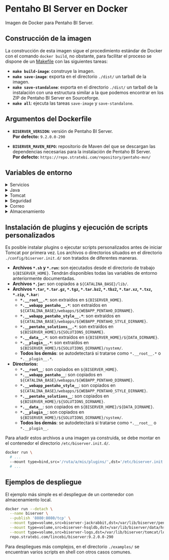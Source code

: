# Pentaho BI Server en Docker

Imagen de Docker para Pentaho BI Server.

## Construcción de la imagen

La construcción de esta imagen sigue el procedimiento estándar de Docker con el comando `docker build`, no obstante, para facilitar el proceso se dispone de un [Makefile](https://en.wikipedia.org/wiki/Makefile) con las siguientes tareas:

  * **`make build-image`**: construye la imagen.
  * **`make save-image`**: exporta en el directorio `./dist/` un tarball de la imagen.
  * **`make save-standalone`**: exporta en el directorio `./dist/` un tarball de la instalación con una estructura similar a la que podemos encontrar en los ZIP de Pentaho BI Server en Sourceforge.
  * **`make all`**: ejecuta las tareas `save-image` y `save-standalone`.

## Argumentos del Dockerfile

  * **`BISERVER_VERSION`:** versión de Pentaho BI Server.  
    **Por defecto:** `9.2.0.0-290`

  * **`BISERVER_MAVEN_REPO`:** repositorio de Maven del que se descargan las dependencias necesarias para la instalación de Pentaho BI Server.  
    **Por defecto:** `https://repo.stratebi.com/repository/pentaho-mvn/`

## Variables de entorno

<details>
  <summary>Servicios</summary>

> * **`SERVICE_BISERVER_ENABLED`:** habilita el servicio de Pentaho BI Server.  
>   **Por defecto:** `true`
>
> * **`SERVICE_SUPERCRONIC_ENABLED`:** habilita el servicio de Supercronic.  
>   **Por defecto:** `true`

</details>

<details>
  <summary>Java</summary>

> * **`JAVA_XMS`:** tamaño inicial del heap de Java.  
>   **Por defecto:** `1024m`
>
> * **`JAVA_XMX`:** tamaño máximo del heap de Java.  
>   **Por defecto:** `4096m`

</details>

<details>
  <summary>Tomcat</summary>

> * **`TOMCAT_HTTP_PORT`:** puerto en el que escuchará el conector HTTP de Tomcat.  
>   **Por defecto:** `8080`
>
> * **`TOMCAT_AJP_PORT`:** puerto en el que escuchará el conector AJP de Tomcat.  
>   **Por defecto:** `8009`
>
> * **`IS_PROXIED`:** establecer a `true` si Pentaho BI Server estará detrás de un proxy inverso.  
>   **Por defecto:** `false`
>
> * **`PROXY_SCHEME`:** protocolo del proxy inverso.  
>   **Por defecto:** `https`
>
> * **`PROXY_PORT`:** puerto del proxy inverso.  
>   **Por defecto:** `443`
>
> * **`FQSU_PROTOCOL`:** protocolo del Fully Qualified Server URL.  
>   **Por defecto:** `http`
>
> * **`FQSU_DOMAIN`:** dominio del Fully Qualified Server URL.  
>   **Por defecto:** `localhost`
>
> * **`FQSU_PORT`:** puerto del Fully Qualified Server URL.  
>   **Por defecto:** `${TOMCAT_HTTP_PORT}`

</details>

<details>
  <summary>Seguridad</summary>

> * **`DEFAULT_ADMIN_PASSWORD`:** contraseña por defecto del usuario administrador, si el valor de la variable está vacío se generará una contraseña aleatoria que será impresa por consola.  
>   **Por defecto:** *vacío*
>
> * **`DEFAULT_NON_ADMIN_PASSWORD`:** contraseña por defecto de los usuarios no administradores, si el valor de la variable está vacío se generará una contraseña aleatoria que será impresa por consola.  
>   **Por defecto:** `contraseña de admin`
>
> * **`SESSION_TIMEOUT`:** duración de sesión en minutos.  
>   **Por defecto:** `120`
>
> * **`SECURITY_PROVIDER`:** proveedor de seguridad, admite los valores `jackrabbit`, `ldap` y `jdbc`.  
>   **Por defecto:** `jackrabbit`
>
> * **`SECURITY_REQUEST_PARAMETER_AUTHENTICATION_ENABLED`:** habilita la autenticación por parámetros en la URL (`userid` y `password`).  
>   **Por defecto:** `false`
>
> <details>
>   <summary>LDAP</summary>
>
>>  * **`LDAP_CONTEXT_SOURCE_PROVIDER_URL`:** URL del servidor LDAP.  
>>    **Por defecto:** `ldap://localhost:389`
>>
>>  * **`LDAP_CONTEXT_SOURCE_USER_DN`:** DN de un usuario con permiso de lectura sobre el directorio.  
>>    **Por defecto:** `cn=admin,dc=example,dc=localdomain`
>>
>>  * **`LDAP_CONTEXT_SOURCE_PASSWORD`:** contraseña del usuario.  
>>    **Por defecto:** `password`
>>
>>  * **`LDAP_ALL_AUTHORITIES_SEARCH_SEARCH_BASE`:** localización base para la búsqueda de todos los roles.  
>>    **Por defecto:** `ou=groups,dc=example,dc=localdomain`
>>
>>  * **`LDAP_ALL_AUTHORITIES_SEARCH_SEARCH_FILTER`:** filtro para la búsqueda de todos los roles.  
>>    **Por defecto:** `(objectClass=groupOfUniqueNames)`
>>
>>  * **`LDAP_ALL_AUTHORITIES_SEARCH_ROLE_ATTRIBUTE`:** atributo del nombre del rol.  
>>    **Por defecto:** `cn`
>>
>>  * **`LDAP_ALL_USERNAMES_SEARCH_SEARCH_BASE`:** localización base para la búsqueda de todos los usuarios.  
>>    **Por defecto:** `ou=users,dc=example,dc=localdomain`
>>
>>  * **`LDAP_ALL_USERNAMES_SEARCH_SEARCH_FILTER`:** filtro para la búsqueda de todos los usuarios.  
>>    **Por defecto:** `(objectClass=inetOrgPerson)`
>>
>>  * **`LDAP_ALL_USERNAMES_SEARCH_USERNAME_ATTRIBUTE`:** atributo del nombre del usuario.  
>>    **Por defecto:** `cn`
>>
>>  * **`LDAP_USER_SEARCH_SEARCH_BASE`:** localización base para la búsqueda de usuarios.  
>>    **Por defecto:** `${LDAP_ALL_USERNAMES_SEARCH_SEARCH_BASE}`
>>
>>  * **`LDAP_USER_SEARCH_SEARCH_FILTER`:** filtro para la búsqueda de usuarios.  
>>    **Por defecto:** `(cn={0})`
>>
>>  * **`LDAP_POPULATOR_GROUP_SEARCH_BASE`:** localización base para la búsqueda de roles.  
>>    **Por defecto:** `${LDAP_ALL_AUTHORITIES_SEARCH_SEARCH_BASE}`
>>
>>  * **`LDAP_POPULATOR_GROUP_SEARCH_FILTER`:** filtro para la búsqueda de roles.  
>>    **Por defecto:** `(uniqueMember={0})`
>>
>>  * **`LDAP_POPULATOR_GROUP_ROLE_ATTRIBUTE`:** atributo del nombre del rol.  
>>    **Por defecto:** `${LDAP_ALL_AUTHORITIES_SEARCH_ROLE_ATTRIBUTE}`
>>
>>  * **`LDAP_POPULATOR_SEARCH_SUBTREE`:** indica si la búsqueda debe incluir los hijos del directorio.  
>>    **Por defecto:** `false`
>>
>>  * **`LDAP_POPULATOR_ROLE_PREFIX`:** prefijo para añadir al nombre de los roles.  
>>    **Por defecto:** *vacío*
>>
>>  * **`LDAP_POPULATOR_CONVERT_TO_UPPER_CASE`:** convertir roles a mayúscula.  
>>    **Por defecto:** `false`
>>
>>  * **`LDAP_ADMIN_ROLE`:** rol administrador.  
>>    **Por defecto:** `cn=Administrator,${LDAP_ALL_AUTHORITIES_SEARCH_SEARCH_BASE}`
>
> </details>
>
> <details>
>   <summary>JDBC</summary>
>
>>  * **`JDBCSEC_DATASOURCE_DRIVER_CLASSNAME`:** clase de Java del driver JDBC.  
>>    **Por defecto:** `org.postgresql.Driver`
>>
>>  * **`JDBCSEC_DATASOURCE_URL`:** URL de la conexión JDBC.  
>>    **Por defecto:** `jdbc:postgresql://localhost:5432/userdb`
>>
>>  * **`JDBCSEC_DATASOURCE_USER`:** usuario de la conexión JDBC.  
>>    **Por defecto:** `postgres`
>>
>>  * **`JDBCSEC_DATASOURCE_PASSWORD`:** contraseña de la conexión JDBC.  
>>    **Por defecto:** `postgres`
>>
>>  * **`JDBCSEC_DATASOURCE_POOL_VALIDATION_QUERY`:** consulta que se utilizará para validar las conexiones de la pool.  
>>    **Por defecto:** `SELECT 1`
>>
>>  * **`JDBCSEC_DATASOURCE_POOL_MAX_WAIT`:** tiempo máximo en milisegundos en los que la pool esperará para obtener una conexión antes de devolver una excepción.  
>>    **Por defecto:** `-1`
>>
>>  * **`JDBCSEC_DATASOURCE_POOL_MAX_ACTIVE`:** número máximo de conexiones activas en la pool.  
>>    **Por defecto:** `8`
>>
>>  * **`JDBCSEC_DATASOURCE_POOL_MAX_IDLE`:** número máximo de conexiones inactivas en la pool.  
>>    **Por defecto:** `4`
>>
>>  * **`JDBCSEC_DATASOURCE_POOL_MIN_IDLE`:** número mínimo de conexiones inactivas en la pool.  
>>    **Por defecto:** `0`
>>
>>  * **`JDBCSEC_AUTHORITIES_BY_USERNAME_QUERY`:** consulta que devuelve el usuario y los roles a los que pertenece.  
>>    **Por defecto:** `SELECT username, authority FROM granted_authorities WHERE username = ? ORDER BY authority`
>>
>>  * **`JDBCSEC_USERS_BY_USERNAME_QUERY`:** consulta que devuelve el usuario, la contraseña y si puede iniciar sesión.  
>>    **Por defecto:** `SELECT username, password, enabled FROM users WHERE username = ? ORDER BY username`
>>
>>  * **`JDBCSEC_ALL_AUTHORITIES_QUERY`:** consulta que devuelve todos los roles.  
>>    **Por defecto:** `SELECT authority FROM authorities ORDER BY authority`
>>
>>  * **`JDBCSEC_ALL_USERNAMES_QUERY`:** consulta que devuelve todos los usuarios.  
>>    **Por defecto:** `SELECT username FROM users ORDER BY username`
>>
>>  * **`JDBCSEC_ALL_USERNAMES_IN_ROLE_QUERY`:** consulta que devuelve todos los usuarios con un rol específico.  
>>    **Por defecto:** `SELECT username FROM granted_authorities WHERE authority = ? ORDER BY username`
>>
>>  * **`JDBCSEC_ADMIN_ROLE`:** rol administrador.  
>>    **Por defecto:** `Administrator`
>
> </details>
>
> <details>
>   <summary>Single Sign-On (CAS)</summary>
>
>>  * **`CAS_ENABLED`:** habilita CAS.  
>>    **Por defecto:** `false`
>>
>>  * **`CAS_URL`:** URL base de CAS.  
>>    **Por defecto:** `${FQSU_PROTOCOL}://${FQSU_DOMAIN}:${FQSU_PORT}/auth/realms/biserver/protocol/cas`
>>
>>  * **`CAS_TICKETVALIDATOR_URL`:** URL del validador de tickets de CAS.  
>>    **Por defecto:** `${CAS_URL}`
>>
>>  * **`CAS_LOGIN_URL`:** URL de inicio de sesión de CAS.  
>>    **Por defecto:** `${CAS_URL}/login`
>>
>>  * **`CAS_LOGOUT_URL`:** URL de cierre de sesión de CAS.  
>>    **Por defecto:** `${CAS_URL}/logout?service=${FQSU_PROTOCOL}://${FQSU_DOMAIN}:${FQSU_PORT}`
>>
>>  * **`CAS_PROVIDER_USERDETAILS`:** proveedor de la información del usuario, admite los valores `userDetailsService`, `ldapUserDetailsService` y `jdbcUserDetailsService`.  
>>    **Por defecto:** `userDetailsService`
>
> </details>

</details>

<details>
  <summary>Correo</summary>

> * **`MAIL_TRANSPORT_PROTOCOL`:** protocolo del servidor de correo.  
>   **Por defecto:** `smtp`
>
> * **`MAIL_SMTP_HOST`:** dirección del servidor de correo.  
>   **Por defecto:** `smtp.example.localdomain`
>
> * **`MAIL_SMTP_PORT`:** puerto del servidor de correo.  
>   **Por defecto:** `587`
>
> * **`MAIL_SMTP_AUTH`:** indica si el servidor de correo requiere autenticación.  
>   **Por defecto:** `true`
>
> * **`MAIL_SMTP_USER`:** usuario del servidor de correo.  
>   **Por defecto:** `user@example.localdomain`
>
> * **`MAIL_SMTP_PASSWORD`:** contraseña del servidor de correo.  
>   **Por defecto:** `password`
>
> * **`MAIL_SMTP_STARTTLS`:** habilita STARTTLS.  
>   **Por defecto:** `true`
>
> * **`MAIL_SMTP_SSL`:** habilita SSL.  
>   **Por defecto:** `true`
>
> * **`MAIL_SMTP_FROM_ADDRESS`:** dirección del campo `From` en los correos enviados.  
>   **Por defecto:** `${MAIL_SMTP_USER}`
>
> * **`MAIL_SMTP_FROM_NAME`:** nombre del campo `From` en los correos enviados.  
>   **Por defecto:** `BI Server`
>
> * **`MAIL_DEBUG`:** habilita el modo depuración.  
>   **Por defecto:** `false`

</details>

<details>
  <summary>Almacenamiento</summary>

> * **`STORAGE_TYPE`:** tipo de almacenamiento, admite los valores `local`, `postgres`, `mysql` o `cockroach`.  
>   **Por defecto:** `local`
>
> * **`LOAD_SAMPLES`:** cargar datos de ejemplo.  
>   **Por defecto:** `true`
>
> <details>
>   <summary>PostgreSQL</summary>
>
>>  * **`POSTGRES_HOST`:** host para la conexión con PostgreSQL.  
>>    **Por defecto:** `localhost`
>>
>>  * **`POSTGRES_PORT`:** puerto para la conexión con PostgreSQL.  
>>    **Por defecto:** `5432`
>>
>>  * **`POSTGRES_USER`:** usuario para la conexión con PostgreSQL.  
>>    **Por defecto:** `postgres`
>>
>>  * **`POSTGRES_PASSWORD`:** contraseña para la conexión con PostgreSQL.  
>>    **Por defecto:** `postgres`
>>
>>  * **`POSTGRES_DATABASE`:** nombre de la BBDD para la conexión con PostgreSQL.  
>>    **Por defecto:** `postgres`
>>
>>  * **`POSTGRES_JACKRABBIT_USER`:** nombre del usuario de Jackrabbit (se creará si no existe).  
>>    **Por defecto:** `jcr_user`
>>
>>  * **`POSTGRES_JACKRABBIT_PASSWORD`:** contraseña del usuario de Jackrabbit.  
>>    **Por defecto:** `jcr_password`
>>
>>  * **`POSTGRES_JACKRABBIT_DATABASE`:** nombre de la BBDD de Jackrabbit (se creará si no existe).  
>>    **Por defecto:** `jackrabbit`
>>
>>  * **`POSTGRES_HIBERNATE_USER`:** nombre del usuario de Hibernate (se creará si no existe).  
>>    **Por defecto:** `hibuser`
>>
>>  * **`POSTGRES_HIBERNATE_PASSWORD`:** contraseña del usuario de Hibernate.  
>>    **Por defecto:** `hibpassword`
>>
>>  * **`POSTGRES_HIBERNATE_DATABASE`:** nombre de la BBDD de Hibernate (se creará si no existe).  
>>    **Por defecto:** `hibernate`
>>
>>  * **`POSTGRES_QUARTZ_USER`:** nombre del usuario de Quartz (se creará si no existe).  
>>    **Por defecto:** `pentaho_user`
>>
>>  * **`POSTGRES_QUARTZ_PASSWORD`:** contraseña del usuario de Quartz.  
>>    **Por defecto:** `pentaho_password`
>>
>>  * **`POSTGRES_QUARTZ_DATABASE`:** nombre de la BBDD de Quartz (se creará si no existe).  
>>    **Por defecto:** `quartz`
>
> </details>
>
> <details>
>   <summary>MySQL</summary>
>
>>  * **`MYSQL_HOST`:** host para la conexión con MySQL.  
>>    **Por defecto:** `localhost`
>>
>>  * **`MYSQL_PORT`:** puerto para la conexión con MySQL.  
>>    **Por defecto:** `3306`
>>
>>  * **`MYSQL_USER`:** usuario para la conexión con MySQL.  
>>    **Por defecto:** `root`
>>
>>  * **`MYSQL_PASSWORD`:** contraseña para la conexión con MySQL.  
>>    **Por defecto:** `root`
>>
>>  * **`MYSQL_DATABASE`:** nombre de la BBDD para la conexión con MySQL.  
>>    **Por defecto:** `mysql`
>>
>>  * **`MYSQL_JACKRABBIT_USER`:** nombre del usuario de Jackrabbit (se creará si no existe).  
>>    **Por defecto:** `jcr_user`
>>
>>  * **`MYSQL_JACKRABBIT_PASSWORD`:** contraseña del usuario de Jackrabbit.  
>>    **Por defecto:** `jcr_password`
>>
>>  * **`MYSQL_JACKRABBIT_DATABASE`:** nombre de la BBDD de Jackrabbit (se creará si no existe).  
>>    **Por defecto:** `jackrabbit`
>>
>>  * **`MYSQL_HIBERNATE_USER`:** nombre del usuario de Hibernate (se creará si no existe).  
>>    **Por defecto:** `hibuser`
>>
>>  * **`MYSQL_HIBERNATE_PASSWORD`:** contraseña del usuario de Hibernate.  
>>    **Por defecto:** `hibpassword`
>>
>>  * **`MYSQL_HIBERNATE_DATABASE`:** nombre de la BBDD de Hibernate (se creará si no existe).  
>>    **Por defecto:** `hibernate`
>>
>>  * **`MYSQL_QUARTZ_USER`:** nombre del usuario de Quartz (se creará si no existe).  
>>    **Por defecto:** `pentaho_user`
>>
>>  * **`MYSQL_QUARTZ_PASSWORD`:** contraseña del usuario de Quartz.  
>>    **Por defecto:** `pentaho_password`
>>
>>  * **`MYSQL_QUARTZ_DATABASE`:** nombre de la BBDD de Quartz (se creará si no existe).  
>>    **Por defecto:** `quartz`
>
> </details>

</details>

## Instalación de plugins y ejecución de scripts personalizados

Es posible instalar plugins o ejecutar scripts personalizados antes de iniciar Tomcat por primera vez. Los archivos o directorios situados en el directorio `./config/biserver.init.d/` son tratados de diferentes maneras.

 * **Archivos `*.sh` y `*.run`:** son ejecutados desde el directorio de trabajo `${BISERVER_HOME}`. Tendrán disponibles todas las variables de entorno anteriormente documentadas.
 * **Archivos `*.jar`:** son copiados a `${CATALINA_BASE}/lib/`.
 * **Archivos `*.tar`, `*.tar.gz`, `*.tgz`, `*.tar.bz2`, `*.tbz2`, `*.tar.xz`, `*.txz`, `*.zip`, `*.kar`:**
   * **`*.__root__.*`**: son extraídos en `${BISERVER_HOME}`.
   * **`*.__webapp_pentaho__.*`**: son extraídos en `${CATALINA_BASE}/webapps/${WEBAPP_PENTAHO_DIRNAME}`.
   * **`*.__webapp_pentaho_style__.*`**: son extraídos en `${CATALINA_BASE}/webapps/${WEBAPP_PENTAHO_STYLE_DIRNAME}`.
   * **`*.__pentaho_solutions__.*`**: son extraídos en `${BISERVER_HOME}/${SOLUTIONS_DIRNAME}`.
   * **`*.__data__.*`**: son extraídos en `${BISERVER_HOME}/${DATA_DIRNAME}`.
   * **`*.__plugin__.*`**: son extraídos en `${BISERVER_HOME}/${SOLUTIONS_DIRNAME}/system/`.
   * **Todos los demás**: se autodetectará si tratarse como `*.__root__.*` o `*.__plugin__.*`.
 * **Directorios:**
   * **`*.__root__`**: son copiados en `${BISERVER_HOME}`.
   * **`*.__webapp_pentaho__`**: son copiados en `${CATALINA_BASE}/webapps/${WEBAPP_PENTAHO_DIRNAME}`.
   * **`*.__webapp_pentaho_style__`**: son copiados en `${CATALINA_BASE}/webapps/${WEBAPP_PENTAHO_STYLE_DIRNAME}`.
   * **`*.__pentaho_solutions__`**: son copiados en `${BISERVER_HOME}/${SOLUTIONS_DIRNAME}`.
   * **`*.__data__`**: son copiados en `${BISERVER_HOME}/${DATA_DIRNAME}`.
   * **`*.__plugin__`**: son copiados en `${BISERVER_HOME}/${SOLUTIONS_DIRNAME}/system/`.
   * **Todos los demás**: se autodetectará si tratarse como `*.__root__` o `*.__plugin__`.

Para añadir estos archivos a una imagen ya construida, se debe montar en el contenedor el directorio `/etc/biserver.init.d/`.

```sh
docker run \
  # ...
  --mount type=bind,src='/ruta/a/mis/plugins/',dst='/etc/biserver.init.d/',ro \
  # ...
```

## Ejemplos de despliegue

El ejemplo más simple es el despliegue de un contenedor con almacenamiento local.

```sh
docker run --detach \
  --name biserver \
  --publish '8080:8080/tcp' \
  --mount type=volume,src=biserver-jackrabbit,dst=/var/lib/biserver/pentaho-solutions/system/jackrabbit/repository/ \
  --mount type=volume,src=biserver-hsqldb,dst=/var/lib/biserver/data/hsqldb/ \
  --mount type=volume,src=biserver-logs,dst=/var/lib/biserver/tomcat/logs/ \
  repo.stratebi.com/lincebi/biserver:9.2.0.0-290
```

Para despliegues más complejos, en el directorio `./examples/` se encuentran varios scripts en shell con otros casos comunes.
